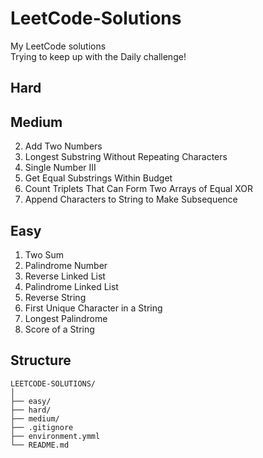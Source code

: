 # LeetCode-Solutions
My LeetCode solutions<br>
Trying to keep up with the Daily challenge!

## Hard


## Medium
2. Add Two Numbers
3. Longest Substring Without Repeating Characters
260. Single Number III
1208. Get Equal Substrings Within Budget
1442. Count Triplets That Can Form Two Arrays of Equal XOR
2486. Append Characters to String to Make Subsequence


## Easy
1. Two Sum
9. Palindrome Number
206. Reverse Linked List
234. Palindrome Linked List
344. Reverse String
387. First Unique Character in a String
409. Longest Palindrome
3110. Score of a String

## Structure

```plaintext
LEETCODE-SOLUTIONS/
│
├── easy/
├── hard/
├── medium/
├── .gitignore
├── environment.ymml
└── README.md
```